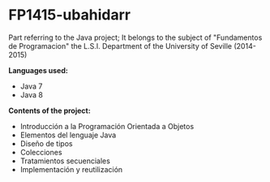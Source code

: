 # FP1415-ubahidarr
Part referring to the Java project; It belongs to the subject of "Fundamentos de Programacion" the L.S.I. Department of the University of Seville (2014-2015)

**Languages used:**
<ul>
  <li>Java 7</li>
  <li>Java 8</li>
</ul>

**Contents of the project:**
<ul>
  <li>Introducción a la Programación Orientada a Objetos</li>
  <li>Elementos del lenguaje Java</li>
  <li>Diseño de tipos</li>
  <li>Colecciones</li>
  <li>Tratamientos secuenciales</li>
  <li>Implementación y reutilización</li>
</ul>
